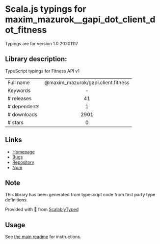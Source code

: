 
# Scala.js typings for maxim_mazurok__gapi_dot_client_dot_fitness

Typings are for version 1.0.20201117

## Library description:
TypeScript typings for Fitness API v1

|                    |                 |
| ------------------ | :-------------: |
| Full name          | @maxim_mazurok/gapi.client.fitness |
| Keywords           | - |
| # releases         | 41 |
| # dependents       | 1 |
| # downloads        | 2901 |
| # stars            | 0 |

## Links
- [Homepage](https://github.com/Maxim-Mazurok/google-api-typings-generator#readme)
- [Bugs](https://github.com/Maxim-Mazurok/google-api-typings-generator/issues)
- [Repository](https://github.com/Maxim-Mazurok/google-api-typings-generator)
- [Npm](https://www.npmjs.com/package/%40maxim_mazurok%2Fgapi.client.fitness)
    


## Note
This library has been generated from typescript code from first party type definitions.

Provided with :purple_heart: from [ScalablyTyped](https://github.com/oyvindberg/ScalablyTyped)

## Usage
See [the main readme](../../readme.md) for instructions.


